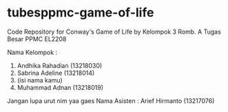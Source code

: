 # tubesppmc-game-of-life
Code Repository for Conway's Game of Life by Kelompok 3 Romb. A Tugas Besar PPMC EL2208

Nama Kelompok :
1. Andhika Rahadian (13218030)
2. Sabrina Adeline (13218014)
3. (isi nama kamu)
4. Muhammad Adnan (13218019)

Jangan lupa urut nim yaa gaes
Nama Asisten : Arief Hirmanto (13217076)
